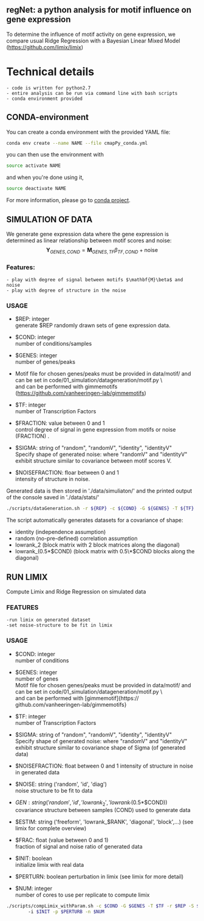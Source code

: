 ## regNet: a python analysis for motif influence on gene expression

To determine the influence of motif activity on gene expression, we compare usual Ridge Regression with a Bayesian Linear Mixed Model (https://github.com/limix/limix)

# Technical details
    - code is written for python2.7
    - entire analysis can be run via command line with bash scripts
    - conda environment provided

## CONDA-environment	
You can create a conda environment with the provided YAML file:
```bash
conda env create --name NAME --file cmapPy_conda.yml
```
you can then use the environment with 
```bash 
source activate NAME
```
and when you're done using it, 
```bash 
source deactivate NAME
```
For more information, please go to 	[conda project](https://docs.conda.io/projects/conda/en/latest/user-guide/index.html).
	

## SIMULATION OF DATA
We generate gene expression data where the gene expression is determined as linear relationship between motif scores and noise:
    $$\mathbf{Y}_{GENES, COND} = \mathbf{M}_{GENES, TF} \beta_{TF, COND} + \text{noise}$$
    
### Features:
    - play with degree of signal between motifs $\mathbf{M}\beta$ and noise
    - play with degree of structure in the noise

### USAGE
*  $REP:  integer   
    generate $REP randomly drawn sets of gene expression data.

* $COND:    integer   
    number of conditions/samples
    
* $GENES:   integer   
    number of genes/peaks
    
*  Motif file for chosen genes/peaks must be provided in data/motif/ and can be set in 
            code/01_simulation/datageneration/motif.py \\\
   and can be performed with gimmemotifs (https://github.com/vanheeringen-lab/gimmemotifs)

* $TF:  integer   
    number of Transcription Factors

*  $FRACTION: value between 0 and 1   
    control degree of signal in gene expression from motifs or noise (FRACTION) .


* $SIGMA: string of 
   "random", "randomV", "identity", "identityV"    
    Specify shape of generated noise: 
            where "randomV" and "identityV" exhibit structure similar to covariance 
            between motif scores V. 
*  $NOISEFRACTION: floar between 0 and 1   
intensity of structure in noise.
   
Generated data is then stored in './data/simuliaton/' and the printed output of the console saved in './data/stats/' 
        
 ```bash
 ./scripts/dataGeneration.sh -r ${REP} -c ${COND} -G ${GENES} -T ${TF}  -S ${SIGMA} -f ${FRACTION} -N ${NOISEFRACTION}
 ```

The script automatically generates datasets for a covariance of shape:
- identity (independence assumption)
- random  (no-pre-defined) correlation assumption
- lowrank_2 (block matrix with 2 block matrices along the diagonal)
- lowrank_(0.5\*$COND) (block matrix with 0.5\*$COND blocks along the diagonal)

## RUN LIMIX

Compute Limix and Ridge Regression on simulated data


### FEATURES
    -run limix on generated dataset
    -set noise-structure to be fit in limix
 

### USAGE
* $COND:    integer   
    number of conditions
    
* $GENES:   integer   
    number of genes   
    Motif file for chosen genes/peaks must be provided in data/motif/ and can be set in 
            code/01_simulation/datageneration/motif.py \\\
   and can be performed with [gimmemotif]{https://
github.com/vanheeringen-lab/gimmemotifs}

* $TF:  integer   
    number of Transcription Factors
    
* $SIGMA: string of 
   "random", "randomV", "identity", "identityV"    
    Specify shape of generated noise: 
            where "randomV" and "identityV" exhibit structure similar to covariance 
    shape of Sigma (of generated data)

* $NOISEFRACTION:   float between 0 and 1 
  intensity of structure in noise in generated data
   
* $NOISE:      string ('random', 'id', 'diag')   
    noise structure to be fit to data
    
* $GEN: string ('random', 'id', 'lowrank_2', 'lowrank_'$(0.5\*$COND))   
    covariance structure between samples (COND) used to generate data
    
* $ESTIM: string ('freeform', 'lowrank_$RANK', 'diagonal', 'block',...) (see limix for complete overview)

* $FRAC:    float (value between 0 and 1)   
    fraction of signal and noise ratio of generated data
    
* $INIT:    boolean   
    initialize limix with real data
  
* $PERTURN: boolean 
    perturbation in limix (see limix for more detail)
   
* $NUM:     integer   
    number of cores to use per replicate to compute limix
   
```bash
./scripts/compLimix_withParam.sh -c $COND -G $GENES -T $TF -r $REP -S $SIGMA	-N $NOISEFRACTION -E $NOISE	-g $GEN -e $ESTIM -f $FRAC
		-i $INIT -p $PERTURB -n $NUM 
```


